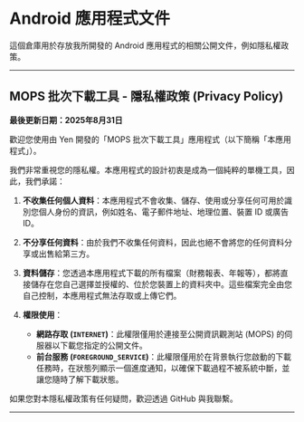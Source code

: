 # Android 應用程式文件

這個倉庫用於存放我所開發的 Android 應用程式的相關公開文件，例如隱私權政策。

---

## MOPS 批次下載工具 - 隱私權政策 (Privacy Policy)

**最後更新日期：2025年8月31日**

歡迎您使用由 Yen 開發的「MOPS 批次下載工具」應用程式（以下簡稱「本應用程式」）。

我們非常重視您的隱私權。本應用程式的設計初衷是成為一個純粹的單機工具，因此，我們承諾：

1.  **不收集任何個人資料**：本應用程式不會收集、儲存、使用或分享任何可用於識別您個人身份的資訊，例如姓名、電子郵件地址、地理位置、裝置 ID 或廣告 ID。

2.  **不分享任何資料**：由於我們不收集任何資料，因此也絕不會將您的任何資料分享或出售給第三方。

3.  **資料儲存**：您透過本應用程式下載的所有檔案（財務報表、年報等），都將直接儲存在您自己選擇並授權的、位於您裝置上的資料夾中。這些檔案完全由您自己控制，本應用程式無法存取或上傳它們。

4.  **權限使用**：
    *   **網路存取 (`INTERNET`)**：此權限僅用於連接至公開資訊觀測站 (MOPS) 的伺服器以下載您指定的公開文件。
    *   **前台服務 (`FOREGROUND_SERVICE`)**：此權限僅用於在背景執行您啟動的下載任務時，在狀態列顯示一個進度通知，以確保下載過程不被系統中斷，並讓您隨時了解下載狀態。

如果您對本隱私權政策有任何疑問，歡迎透過 GitHub 與我聯繫。

---
